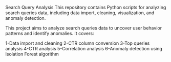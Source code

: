 Search Query Analysis
This repository contains Python scripts for analyzing search queries data, including data import, cleaning, visualization, and anomaly detection.


This project aims to analyze search queries data to uncover user behavior patterns and identify anomalies. It covers:

1-Data import and cleaning
2-CTR column conversion
3-Top queries analysis
4-CTR analysis
5-Correlation analysis
6-Anomaly detection using Isolation Forest algorithm
